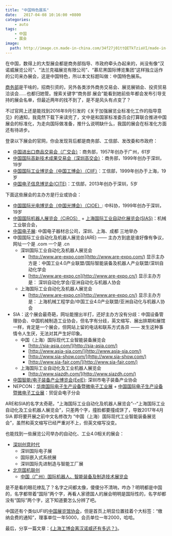 ```yaml
---
title: "中国特色展系"
date:   2017-04-08 10:16:00 +0800
categories: 
    - auto
tags:
    - 中国
    - 展会
image: 
  path: http://image.cn.made-in-china.com/34f27j01ttQETkTziaVI/made-in-china.jpg
---
```


在中国，数得上的大型展会都是商务部指导、市政府牵头办起来的，尚没有像“汉诺威展览公司”、“法兰克福展览有限公司”、“慕尼黑国际博览集团”这样独立运作的公司来办展会，这是中国特色，所以本文标题叫做：中国特色展系。

[商务部](http://www.mofcom.gov.cn)是干啥的，招商引资的，另外各类涉外商务交易会、展览展销会、投资贸易洽谈会……也都归她管。搜索关键字“商务部 展会”能看到她前些年都会发布引导支持的展会名单，但最近两年的找不到了，是不是风头有点变了？

不过官网上还是能找到2016年9月引发的《关于加强展览业标准化工作的指导意见》的通知，我竟然下载下来读完了，文中是和国家标准委员会打算联合推进中国展会的标准化，为走向国际做准备，推什么说明缺什么，我国的展会在标准化方面还有待进步。

登录以下展会的官网，你会发现背后都是商务部、工信部、发改委和市政府：

* [中国进出口商品交易会（广交会）](http://www.cantonfair.org.cn/cn/)：商务部，1957年创办于广州，61岁
* [中国国际高新技术成果交易会（深圳高交会）](http://www.chtf.com)：商务部，1999年创办于深圳，19岁
* [中国国际工业博览会（中国工博会）（CIIF）](http://www.ciif-expo.com)：工信部，1999年创办于上海，19岁
* [中国电子信息博览会(CITE)](http://www.citexpo.org/)：工信部，2013年创办于深圳，5岁

下面这些展会的主办方是行业或协会：

* [中国国际光电博览会（中国光博会）（CIOE）](http://www.cioe.cn): 中科协，1999年创办于深圳，19岁
* [中国国际机器人展览会（CiROS）](http://www.ciros.com.cn) + [上海国际工业自动化展览会(SIAS)](http://www.cmepo.com/index_auto.html)：机械工业联合会，
* [中国电子展](http://www.icef.com.cn): 中国电子器材总公司，深圳、上海、成都 三地举办
* 中国国际工业自动化及机器人展览会(ARE) —— 主办方到底是谁好像有争议，网址一个是 .com 一个是 .cn
    - 深圳国际工业自动化及机器人展览会
        + [http://www.are-expo.com](http://www.are-expo.com/) 显示主办方是：中国工业4.0产业联盟/国际智能装备及机器人产业联盟/深圳自动化学会
        + [http://www.are-expo.cn](http://www.are-expo.cn/) 显示主办方是： 深圳自动化学会/亚洲自动化与机器人协会
    - 上海国际工业自动化及机器人展览会
        + [http://www.are-expo.cn](http://www.are-expo.cn/) 显示主办方是： 上海机械工程学会/中国工业4.0产业联盟/亚洲自动化与机器人协会
* SIA：这个展会最奇葩，网址能搜出半打，还好主办方没有分歧：中国设备管理协会、中国机械制造工业协会，但名字有分歧，英文缩写、展出排期和展馆一样，肯定是一个展会，但网站上留的电话和联系方式各异 —— 发生这种事情令人生厌，无法对其产生好印象。
    - 中国（上海）国际现代工业智能装备展览会
        + [http://sia-asia.com/](http://sia-asia.com/) 
        + [http://www.asia-sia.com/](http://www.asia-sia.com/) 
        + [http://www.sia-show.com/](http://www.sia-show.com/)
        + [http://www.sia-fair.com/](http://www.sia-fair.com/)
    - 上海国际工业自动化及工业机器人展览会
        + [http://www.siazdh.com/](http://www.siazdh.com/)
* [中国智能/电子装备产业博览会(EeIE)](http://cieeie.com/cieeie/): 深圳市电子装备产业协会
* NEPCON：[华南国际电子生产设备暨微电子工业展](http://www.nepconsouthchina.com/) + [中国国际电子生产设备暨微电子工业展](http://www.nepconchina.com/)：贸促会电子分会

ARE和SIA的名字太奇葩，“上海国际工业自动化及机器人展览会”--“上海国际工业自动化及工业机器人展览会”，只差两个字，撞脸都要撞成饼了，导致2017年4月 SIA 即将要开展之前中文名修改为 “中国（上海）国际现代工业智能装备展览会”，虽然和英文缩写已经严重对不上，但英文缩写没变。

也能找到一些展览公司举办的自动化、工业4.0相关的展会：

* [深圳创意时代](http://www.cetimes.com)
    - 深圳国际电子展
    - 国际嵌入式系统展
    - 深圳国际先进制造与智能工厂展
* [北京国机联创](http://www.bjgjlc.com)
    - [中国（广州）国际机器人、智能装备及制造技术展览会](http://www.roboimex.com)

是不是看的眼花缭乱了？名字之间都太像，傻傻分不清呐，咋办？明明都是中国的，名字都带着“国际”两个字，再看人家德国人的展会明明是国际性的，名字却都没有“国际”两个字，这下知道要怎么分辨了吧。

中国还有个类似UFI的[中国展览馆协会](http://www.caec.org.cn)，但是首页上明显位置挂着个大标签：“缴纳会费的通知”，理事单位一年5000，会员单位一年2000，哈哈。

最后，分享一篇文章：[《上海工博会离汉诺威还有多远？》](http://news.xinhuanet.com/comments/2003-11/17/content_1181276.htm)。
